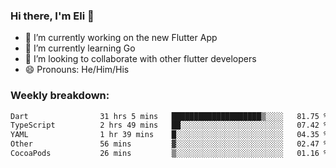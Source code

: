 ### Hi there, I'm Eli 👋
- 🔭 I’m currently working on the new Flutter App
- 🌱 I’m currently learning Go
- 🦄 I’m looking to collaborate with other flutter developers
- 😄 Pronouns: He/Him/His

### Weekly breakdown:
<!--START_SECTION:waka-->

```txt
Dart                31 hrs 5 mins   ████████████████████▒░░░░   81.75 %
TypeScript          2 hrs 49 mins   ██░░░░░░░░░░░░░░░░░░░░░░░   07.42 %
YAML                1 hr 39 mins    █░░░░░░░░░░░░░░░░░░░░░░░░   04.35 %
Other               56 mins         ▓░░░░░░░░░░░░░░░░░░░░░░░░   02.47 %
CocoaPods           26 mins         ▒░░░░░░░░░░░░░░░░░░░░░░░░   01.16 %
```

<!--END_SECTION:waka-->
